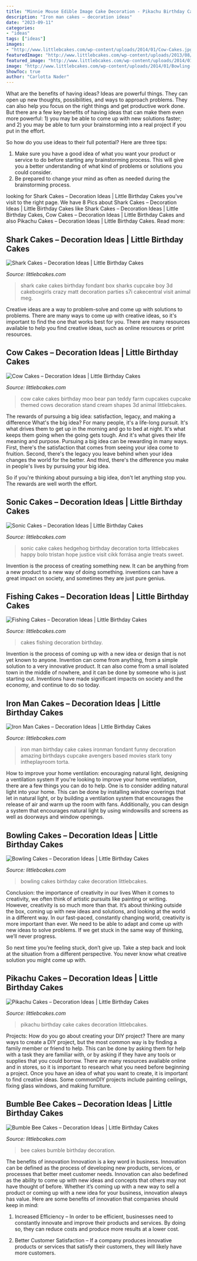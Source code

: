 ```yaml
---
title: "Minnie Mouse Edible Image Cake Decoration - Pikachu Birthday Cake Cakes Decoration Littlebcakes"
description: "Iron man cakes – decoration ideas"
date: "2023-09-11"
categories:
- "ideas"
tags: ["ideas"]
images:
- "http://www.littlebcakes.com/wp-content/uploads/2014/01/Cow-Cakes.jpg"
featuredImage: "http://www.littlebcakes.com/wp-content/uploads/2013/08/Shark-Cakes.jpg"
featured_image: "http://www.littlebcakes.com/wp-content/uploads/2014/01/Bowling-Cakes.jpg"
image: "http://www.littlebcakes.com/wp-content/uploads/2014/01/Bowling-Cakes.jpg"
ShowToc: true
author: "Carlotta Nader"
---
```



What are the benefits of having ideas?
Ideas are powerful things. They can open up new thoughts, possibilities, and ways to approach problems. They can also help you focus on the right things and get productive work done.
But there are a few key benefits of having ideas that can make them even more powerful: 1) you may be able to come up with new solutions faster; and 2) you may be able to turn your brainstorming into a real project if you put in the effort.

So how do you use ideas to their full potential? Here are three tips: 
1) Make sure you have a good idea of what you want your product or service to do before starting any brainstorming process. This will give you a better understanding of what kind of problems or solutions you could consider. 
2) Be prepared to change your mind as often as needed during the brainstorming process.

	

		
looking for Shark Cakes – Decoration Ideas | Little Birthday Cakes you've visit to the right page. We have 8 Pics about Shark Cakes – Decoration Ideas | Little Birthday Cakes like Shark Cakes – Decoration Ideas | Little Birthday Cakes, Cow Cakes – Decoration Ideas | Little Birthday Cakes and also Pikachu Cakes – Decoration Ideas | Little Birthday Cakes. Read more:
		
    
## Shark Cakes – Decoration Ideas | Little Birthday Cakes

<img loading=lazy src="http://www.littlebcakes.com/wp-content/uploads/2013/08/Shark-Cakes.jpg" onerror="this.onerror=null;this.src='https://tse3.mm.bing.net/th?id=OIP.cRhEQkKs_9hiKBnqsUK2vgHaE8&amp;pid=15.1';" alt="Shark Cakes – Decoration Ideas | Little Birthday Cakes">

_Source: littlebcakes.com_

>shark cake cakes birthday fondant box sharks cupcake boy 3d cakeboxgirls crazy matt decoration parties s7i cakecentral visit animal meg. 

	

Creative ideas are a way to problem-solve and come up with solutions to problems. There are many ways to come up with creative ideas, so it's important to find the one that works best for you. There are many resources available to help you find creative ideas, such as online resources or print resources.

    
## Cow Cakes – Decoration Ideas | Little Birthday Cakes

<img loading=lazy src="http://www.littlebcakes.com/wp-content/uploads/2014/01/Cow-Cakes.jpg" onerror="this.onerror=null;this.src='https://tse2.mm.bing.net/th?id=OIP.Co36Dedvm41VHW_0Jnuv4gHaJ4&amp;pid=15.1';" alt="Cow Cakes – Decoration Ideas | Little Birthday Cakes">

_Source: littlebcakes.com_

>cow cake cakes birthday moo bear pan teddy farm cupcakes cupcake themed cows decoration stand cream shapes 3d animal littlebcakes. 

	

The rewards of pursuing a big idea: satisfaction, legacy, and making a difference
What's the big idea? For many people, it's a life-long pursuit. It's what drives them to get up in the morning and go to bed at night. It's what keeps them going when the going gets tough. And it's what gives their life meaning and purpose.
 Pursuing a big idea can be rewarding in many ways. First, there's the satisfaction that comes from seeing your idea come to fruition. Second, there's the legacy you leave behind when your idea changes the world for the better. And third, there's the difference you make in people's lives by pursuing your big idea.

So if you're thinking about pursuing a big idea, don't let anything stop you. The rewards are well worth the effort.

    
## Sonic Cakes – Decoration Ideas | Little Birthday Cakes

<img loading=lazy src="http://www.littlebcakes.com/wp-content/uploads/2014/05/Sonic-Cakes.jpg" onerror="this.onerror=null;this.src='https://tse1.mm.bing.net/th?id=OIP.wQcqkya4Qa3-Zak9ctukCQHaJ4&amp;pid=15.1';" alt="Sonic Cakes – Decoration Ideas | Little Birthday Cakes">

_Source: littlebcakes.com_

>sonic cake cakes hedgehog birthday decoration torta littlebcakes happy bolo tristan hope justice visit cikk forrása angie treats sweet. 

	

Invention is the process of creating something new. It can be anything from a new product to a new way of doing something. inventions can have a great impact on society, and sometimes they are just pure genius.

    
## Fishing Cakes – Decoration Ideas | Little Birthday Cakes

<img loading=lazy src="http://www.littlebcakes.com/wp-content/uploads/2014/01/Fishing-Cakes-768x1024.jpg" onerror="this.onerror=null;this.src='https://tse2.mm.bing.net/th?id=OIP.mfP8ZSdI96ASpPJdkgl59QHaJ4&amp;pid=15.1';" alt="Fishing Cakes – Decoration Ideas | Little Birthday Cakes">

_Source: littlebcakes.com_

>cakes fishing decoration birthday. 

	

Invention is the process of coming up with a new idea or design that is not yet known to anyone. Invention can come from anything, from a simple solution to a very innovative product. It can also come from a small isolated town in the middle of nowhere, and it can be done by someone who is just starting out. Inventions have made significant impacts on society and the economy, and continue to do so today.

    
## Iron Man Cakes – Decoration Ideas | Little Birthday Cakes

<img loading=lazy src="http://www.littlebcakes.com/wp-content/uploads/2014/01/Iron-Man-Cake-Design.jpg" onerror="this.onerror=null;this.src='https://tse2.mm.bing.net/th?id=OIP.GSp-d8bCc1uWAcUYW6dV_QHaJ4&amp;pid=15.1';" alt="Iron Man Cakes – Decoration Ideas | Little Birthday Cakes">

_Source: littlebcakes.com_

>iron man birthday cake cakes ironman fondant funny decoration amazing birthdays cupcake avengers based movies stark tony intheplayroom torta. 

	

How to improve your home ventilation: encouraging natural light, designing a ventilation system
If you're looking to improve your home ventilation, there are a few things you can do to help. One is to consider adding natural light into your home. This can be done by installing window coverings that let in natural light, or by building a ventilation system that encourages the release of air and warm up the room with fans. Additionally, you can design a system that encourages natural light by using windowsills and screens as well as doorways and window openings.

    
## Bowling Cakes – Decoration Ideas | Little Birthday Cakes

<img loading=lazy src="http://www.littlebcakes.com/wp-content/uploads/2014/01/Bowling-Cakes.jpg" onerror="this.onerror=null;this.src='https://tse3.mm.bing.net/th?id=OIP.zJxxARmv0x524pwwo41PGwHaJ4&amp;pid=15.1';" alt="Bowling Cakes – Decoration Ideas | Little Birthday Cakes">

_Source: littlebcakes.com_

>bowling cakes birthday cake decoration littlebcakes. 

	

Conclusion: the importance of creativity in our lives
When it comes to creativity, we often think of artistic pursuits like painting or writing.  However, creativity is so much more than that. It’s about thinking outside the box, coming up with new ideas and solutions, and looking at the world in a different way.
In our fast-paced, constantly changing world, creativity is more important than ever. We need to be able to adapt and come up with new ideas to solve problems. If we get stuck in the same way of thinking, we’ll never progress.

So next time you’re feeling stuck, don’t give up. Take a step back and look at the situation from a different perspective. You never know what creative solution you might come up with.

    
## Pikachu Cakes – Decoration Ideas | Little Birthday Cakes

<img loading=lazy src="http://www.littlebcakes.com/wp-content/uploads/2014/01/Pikachu-Birthday-Cake.jpg" onerror="this.onerror=null;this.src='https://tse3.mm.bing.net/th?id=OIP.mGVtbwfcbJLXWKQD9XVT3AHaJ4&amp;pid=15.1';" alt="Pikachu Cakes – Decoration Ideas | Little Birthday Cakes">

_Source: littlebcakes.com_

>pikachu birthday cake cakes decoration littlebcakes. 

	

Projects: How do you go about creating your DIY project?
There are many ways to create a DIY project, but the most common way is by finding a family member or friend to help. This can be done by asking them for help with a task they are familiar with, or by asking if they have any tools or supplies that you could borrow. There are many resources available online and in stores, so it is important to research what you need before beginning a project. Once you have an idea of what you want to create, it is important to find creative ideas. Some commonDIY projects include painting ceilings, fixing glass windows, and making furniture.

    
## Bumble Bee Cakes – Decoration Ideas | Little Birthday Cakes

<img loading=lazy src="http://www.littlebcakes.com/wp-content/uploads/2014/01/Bumble-Bee-Cakes-Pictures.jpg" onerror="this.onerror=null;this.src='https://tse3.mm.bing.net/th?id=OIP._bV5t53CNCSnrUWnnkbYowHaL5&amp;pid=15.1';" alt="Bumble Bee Cakes – Decoration Ideas | Little Birthday Cakes">

_Source: littlebcakes.com_

>bee cakes bumble birthday decoration. 

	

The benefits of innovation
Innovation is a key word in business. Innovation can be defined as the process of developing new products, services, or processes that better meet customer needs. Innovation can also bedefined as the ability to come up with new ideas and concepts that others may not have thought of before. Whether it’s coming up with a new way to sell a product or coming up with a new idea for your business, innovation always has value. Here are some benefits of innovation that companies should keep in mind: 
1) Increased Efficiency – In order to be efficient, businesses need to constantly innovate and improve their products and services. By doing so, they can reduce costs and produce more results at a lower cost. 

2) Better Customer Satisfaction – If a company produces innovative products or services that satisfy their customers, they will likely have more customers.

